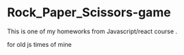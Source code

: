 # Rock_Paper_Scissors-game
This is one of my homeworks from Javascript/react course .

for old js times of mine 

